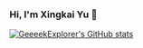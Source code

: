 ### Hi, I'm Xingkai Yu 👋

<!--
**GeeeekExplorer/GeeeekExplorer** is a ✨ _special_ ✨ repository because its `README.md` (this file) appears on your GitHub profile.

Here are some ideas to get you started:

- 🔭 I’m currently working on ...
- 🌱 I’m currently learning ...
- 👯 I’m looking to collaborate on ...
- 🤔 I’m looking for help with ...
- 💬 Ask me about ...
- 📫 How to reach me: ...
- 😄 Pronouns: ...
- ⚡ Fun fact: ...
-->

[![GeeeekExplorer's GitHub stats](https://github-readme-stats.vercel.app/api?username=GeeeekExplorer&hide=contribs&show_icons=true&count_private=true&theme=buefy)](https://github.com/anuraghazra/github-readme-stats)
